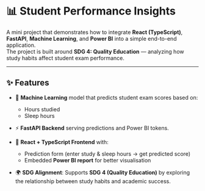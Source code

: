 # 📊 Student Performance Insights

A mini project that demonstrates how to integrate **React (TypeScript)**, **FastAPI**, **Machine Learning**, and **Power BI** into a simple end-to-end application.  
The project is built around **SDG 4: Quality Education** — analyzing how study habits affect student exam performance.

---

## ✨ Features

- 🔮 **Machine Learning** model that predicts student exam scores based on:
  - Hours studied  
  - Sleep hours  

- ⚡ **FastAPI Backend** serving predictions and Power BI tokens.  

- 🎨 **React + TypeScript Frontend** with:
  - Prediction form (enter study & sleep hours → get predicted score)  
  - Embedded **Power BI report** for better visualisation 

- 🌍 **SDG Alignment**: Supports **SDG 4 (Quality Education)** by exploring the relationship between study habits and academic success.



